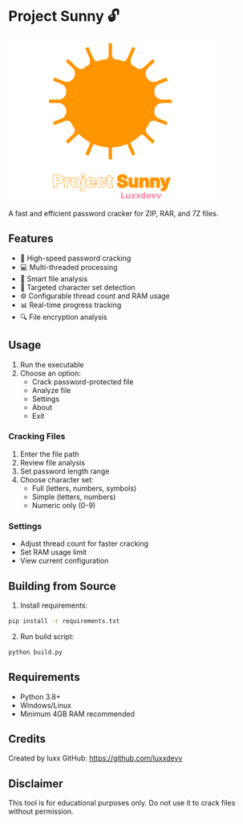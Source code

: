 # Project Sunny 🔓

  <img height="320" src="https://github.com/luxxdevv/luxxdevv/blob/main/Untitled(2).png"  />


A fast and efficient password cracker for ZIP, RAR, and 7Z files.

## Features

- 🚀 High-speed password cracking
- 💻 Multi-threaded processing
- 🧠 Smart file analysis
- 🎯 Targeted character set detection
- ⚙️ Configurable thread count and RAM usage
- 📊 Real-time progress tracking
- 🔍 File encryption analysis

## Usage

1. Run the executable
2. Choose an option:
   - Crack password-protected file
   - Analyze file
   - Settings
   - About
   - Exit

### Cracking Files

1. Enter the file path
2. Review file analysis
3. Set password length range
4. Choose character set:
   - Full (letters, numbers, symbols)
   - Simple (letters, numbers)
   - Numeric only (0-9)

### Settings

- Adjust thread count for faster cracking
- Set RAM usage limit
- View current configuration

## Building from Source

1. Install requirements:
```bash
pip install -r requirements.txt
```

2. Run build script:
```bash
python build.py
```

## Requirements

- Python 3.8+
- Windows/Linux
- Minimum 4GB RAM recommended

## Credits

Created by luxx
GitHub: https://github.com/luxxdevv

## Disclaimer

This tool is for educational purposes only. Do not use it to crack files without permission.
